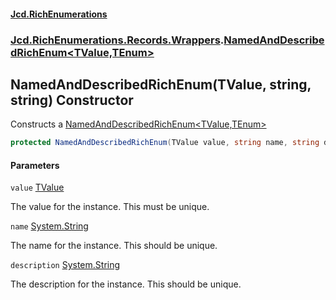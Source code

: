 #### [Jcd.RichEnumerations](index.md 'index')
### [Jcd.RichEnumerations.Records.Wrappers](Jcd.RichEnumerations.Records.Wrappers.md 'Jcd.RichEnumerations.Records.Wrappers').[NamedAndDescribedRichEnum&lt;TValue,TEnum&gt;](NamedAndDescribedRichEnum_TValue,TEnum_.md 'Jcd.RichEnumerations.Records.Wrappers.NamedAndDescribedRichEnum<TValue,TEnum>')

## NamedAndDescribedRichEnum(TValue, string, string) Constructor

Constructs a [NamedAndDescribedRichEnum&lt;TValue,TEnum&gt;](NamedAndDescribedRichEnum_TValue,TEnum_.md 'Jcd.RichEnumerations.Records.Wrappers.NamedAndDescribedRichEnum<TValue,TEnum>')

```csharp
protected NamedAndDescribedRichEnum(TValue value, string name, string description);
```
#### Parameters

<a name='Jcd.RichEnumerations.Records.Wrappers.NamedAndDescribedRichEnum_TValue,TEnum_.NamedAndDescribedRichEnum(TValue,string,string).value'></a>

`value` [TValue](NamedAndDescribedRichEnum_TValue,TEnum_.md#Jcd.RichEnumerations.Records.Wrappers.NamedAndDescribedRichEnum_TValue,TEnum_.TValue 'Jcd.RichEnumerations.Records.Wrappers.NamedAndDescribedRichEnum<TValue,TEnum>.TValue')

The value for the instance. This must be unique.

<a name='Jcd.RichEnumerations.Records.Wrappers.NamedAndDescribedRichEnum_TValue,TEnum_.NamedAndDescribedRichEnum(TValue,string,string).name'></a>

`name` [System.String](https://docs.microsoft.com/en-us/dotnet/api/System.String 'System.String')

The name for the instance. This should be unique.

<a name='Jcd.RichEnumerations.Records.Wrappers.NamedAndDescribedRichEnum_TValue,TEnum_.NamedAndDescribedRichEnum(TValue,string,string).description'></a>

`description` [System.String](https://docs.microsoft.com/en-us/dotnet/api/System.String 'System.String')

The description for the instance. This should be unique.